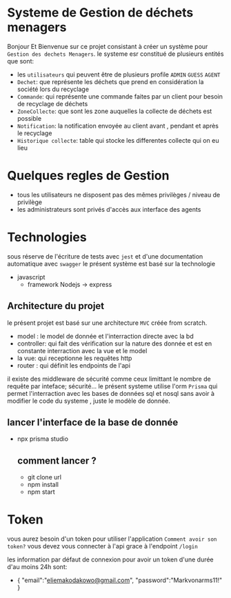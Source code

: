 # Systeme de Gestion de déchets menagers
Bonjour Et Bienvenue sur ce projet consistant à créer un système pour `Gestion des dechets Menagers`.
le systeme esr constitué de plusieurs entités que sont:
 * les `utilisateurs` qui peuvent être de plusieurs profile `ADMIN` `GUESS` `AGENT`
 * `Dechet`: que représente les déchets que prend en considération la société lors du recyclage
 * `Commande`: qui représente une commande faites par un client pour besoin de recyclage de déchets 
 *  `ZoneCollecte`: que sont les zone auquelles la collecte de déchets est possible 
 *  `Notification`: la notification envoyée au client avant , pendant et après le recyclage 
 *  `Historique collecte`: table qui stocke les differentes collecte qui on eu lieu 
  

  # Quelques regles de Gestion 
  * tous les utilisateurs ne disposent pas des mêmes privilèges / niveau de privilège 
  * les administrateurs sont privés d'accès aux interface des agents 
  # Technologies

  sous réserve de l'écriture de tests avec `jest` 
  et d'une documentation automatique avec `swagger`
  le présent système est basé sur la technologie
  * javascript 
    *  framework Nodejs -> express
  
## Architecture du projet 
le présent projet est basé sur une architecture 
`MVC`  créée from scratch.
* model : le model de donnée et l'interraction directe avec la bd
* controller: qui fait des vérification sur la nature des donnée et est en constante interraction avec la vue et le model
* la vue: qui receptionne les requêtes http
* router : qui définit les endpoints de l'api 

il existe des middleware de sécurité 
comme ceux limittant le nombre de requête par inteface; sécurité...
le présent systeme utilise l'orm `Prisma` qui permet l'interraction avec les bases de données sql et nosql sans avoir à modifier le code du systeme , juste le modèle de donnée.

## lancer l'interface de la base de donnée

* npx prisma studio
  ## comment lancer ?
  - git clone url 
  - npm install 
  - npm start


# Token 
vous aurez besoin d'un token pour utiliser l'application 
`Comment avoir son token?`
vous devez vous connecter à l'api grace à l'endpoint 
`/login`

les information par défaut de connexion pour avoir un token d'une durée d'au moins 24h sont: 
* {
  "email":"eliemakodakowo@gmail.com",
  "password":"Markvonarms11!"
  }
